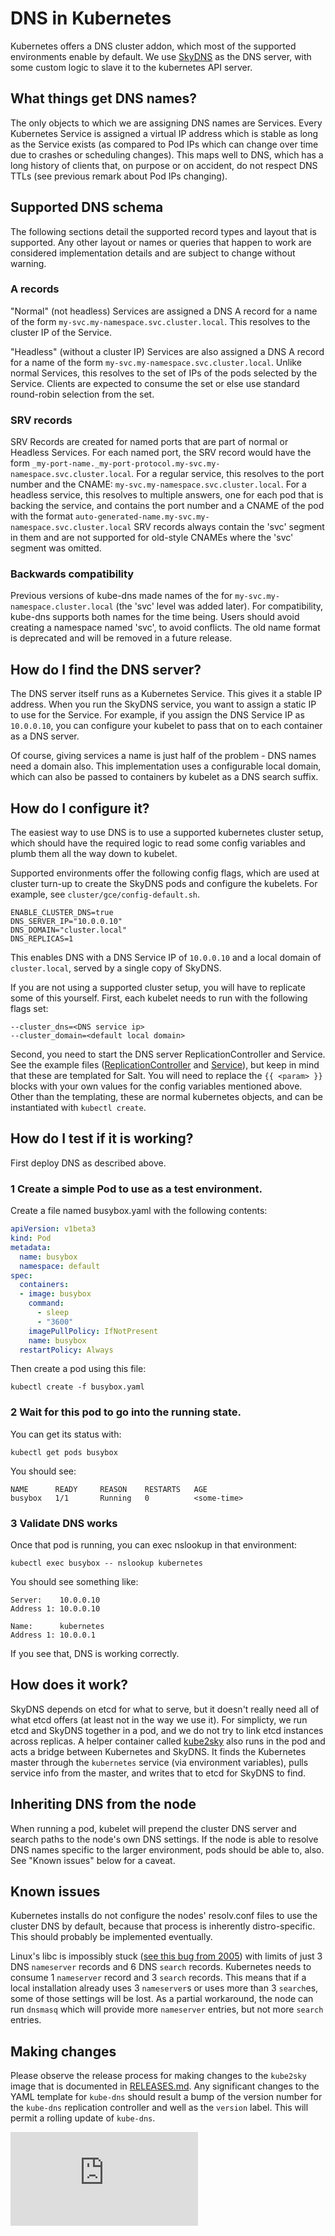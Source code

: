 # DNS in Kubernetes

Kubernetes offers a DNS cluster addon, which most of the supported environments
enable by default.  We use [SkyDNS](https://github.com/skynetservices/skydns)
as the DNS server, with some custom logic to slave it to the kubernetes API
server.

## What things get DNS names?
The only objects to which we are assigning DNS names are Services.  Every
Kubernetes Service is assigned a virtual IP address which is stable as long as
the Service exists (as compared to Pod IPs which can change over time due to
crashes or scheduling changes).  This maps well to DNS, which has a long
history of clients that, on purpose or on accident, do not respect DNS TTLs
(see previous remark about Pod IPs changing).

## Supported DNS schema
The following sections detail the supported record types and layout that is
supported.  Any other layout or names or queries that happen to work are
considered implementation details and are subject to change without warning.

### A records
"Normal" (not headless) Services are assigned a DNS A record for a name of the
form `my-svc.my-namespace.svc.cluster.local`.  This resolves to the cluster IP
of the Service.

"Headless" (without a cluster IP) Services are also assigned a DNS A record for
a name of the form `my-svc.my-namespace.svc.cluster.local`.  Unlike normal
Services, this resolves to the set of IPs of the pods selected by the Service.
Clients are expected to consume the set or else use standard round-robin
selection from the set.

### SRV records
SRV Records are created for named ports that are part of normal or Headless
Services.
For each named port, the SRV record would have the form
`_my-port-name._my-port-protocol.my-svc.my-namespace.svc.cluster.local`.
For a regular service, this resolves to the port number and the CNAME:
`my-svc.my-namespace.svc.cluster.local`.
For a headless service, this resolves to multiple answers, one for each pod
that is backing the service, and contains the port number and a CNAME of the pod
with the format `auto-generated-name.my-svc.my-namespace.svc.cluster.local`
SRV records always contain the 'svc' segment in them and are not supported for
old-style CNAMEs where the 'svc' segment was omitted.


### Backwards compatibility
Previous versions of kube-dns made names of the for
`my-svc.my-namespace.cluster.local` (the 'svc' level was added later).  For
compatibility, kube-dns supports both names for the time being.  Users should
avoid creating a namespace named 'svc', to avoid conflicts.  The old name
format is deprecated and will be removed in a future release.

## How do I find the DNS server?
The DNS server itself runs as a Kubernetes Service.  This gives it a stable IP
address.  When you run the SkyDNS service, you want to assign a static IP to use for
the Service.  For example, if you assign the DNS Service IP as `10.0.0.10`, you
can configure your kubelet to pass that on to each container as a DNS server.

Of course, giving services a name is just half of the problem - DNS names need a
domain also.  This implementation uses a configurable local domain, which can
also be passed to containers by kubelet as a DNS search suffix.

## How do I configure it?
The easiest way to use DNS is to use a supported kubernetes cluster setup,
which should have the required logic to read some config variables and plumb
them all the way down to kubelet.

Supported environments offer the following config flags, which are used at
cluster turn-up to create the SkyDNS pods and configure the kubelets.  For
example, see `cluster/gce/config-default.sh`.

```shell
ENABLE_CLUSTER_DNS=true
DNS_SERVER_IP="10.0.0.10"
DNS_DOMAIN="cluster.local"
DNS_REPLICAS=1
```

This enables DNS with a DNS Service IP of `10.0.0.10` and a local domain of
`cluster.local`, served by a single copy of SkyDNS.

If you are not using a supported cluster setup, you will have to replicate some
of this yourself.  First, each kubelet needs to run with the following flags
set:

```
--cluster_dns=<DNS service ip>
--cluster_domain=<default local domain>
```

Second, you need to start the DNS server ReplicationController and Service. See
the example files ([ReplicationController](skydns-rc.yaml.in) and
[Service](skydns-svc.yaml.in)), but keep in mind that these are templated for
Salt.  You will need to replace the `{{ <param> }}` blocks with your own values
for the config variables mentioned above.  Other than the templating, these are
normal kubernetes objects, and can be instantiated with `kubectl create`.

## How do I test if it is working?
First deploy DNS as described above.

### 1 Create a simple Pod to use as a test environment.

Create a file named busybox.yaml with the
following contents:

```yaml
apiVersion: v1beta3
kind: Pod
metadata:
  name: busybox
  namespace: default
spec:
  containers:
  - image: busybox
    command:
      - sleep
      - "3600"
    imagePullPolicy: IfNotPresent
    name: busybox
  restartPolicy: Always
```

Then create a pod using this file:

```
kubectl create -f busybox.yaml
```

### 2 Wait for this pod to go into the running state. 

You can get its status with:
```
kubectl get pods busybox
```

You should see:
```
NAME      READY     REASON    RESTARTS   AGE
busybox   1/1       Running   0          <some-time>
```

### 3 Validate DNS works
Once that pod is running, you can exec nslookup in that environment:
```
kubectl exec busybox -- nslookup kubernetes
```

You should see something like:
```
Server:    10.0.0.10
Address 1: 10.0.0.10

Name:      kubernetes
Address 1: 10.0.0.1
```

If you see that, DNS is working correctly.


## How does it work?
SkyDNS depends on etcd for what to serve, but it doesn't really need all of
what etcd offers (at least not in the way we use it).  For simplicty, we run
etcd and SkyDNS together in a pod, and we do not try to link etcd instances
across replicas.  A helper container called [kube2sky](kube2sky/) also runs in
the pod and acts a bridge between Kubernetes and SkyDNS.  It finds the
Kubernetes master through the `kubernetes` service (via environment
variables), pulls service info from the master, and writes that to etcd for
SkyDNS to find.

## Inheriting DNS from the node
When running a pod, kubelet will prepend the cluster DNS server and search
paths to the node's own DNS settings.  If the node is able to resolve DNS names
specific to the larger environment, pods should be able to, also.  See "Known
issues" below for a caveat.

## Known issues
Kubernetes installs do not configure the nodes' resolv.conf files to use the
cluster DNS by default, because that process is inherently distro-specific.
This should probably be implemented eventually.

Linux's libc is impossibly stuck ([see this bug from
2005](https://bugzilla.redhat.com/show_bug.cgi?id=168253)) with limits of just
3 DNS `nameserver` records and 6 DNS `search` records.  Kubernetes needs to
consume 1 `nameserver` record and 3 `search` records.  This means that if a
local installation already uses 3 `nameserver`s or uses more than 3 `search`es,
some of those settings will be lost.  As a partial workaround, the node can run
`dnsmasq` which will provide more `nameserver` entries, but not more `search`
entries.

## Making changes
Please observe the release process for making changes to the `kube2sky`
image that is documented in [RELEASES.md](kube2sky/RELEASES.md). Any significant changes
to the YAML template for `kube-dns` should result a bump of the version number
for the `kube-dns` replication controller and well as the `version` label. This
will permit a rolling update of `kube-dns`.


[![Analytics](https://kubernetes-site.appspot.com/UA-36037335-10/GitHub/cluster/addons/dns/README.md?pixel)]()
